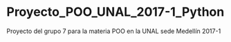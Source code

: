 # Proyecto_POO_UNAL_2017-1_Python
Proyecto del grupo 7 para la materia POO en la UNAL sede Medellín 2017-1
